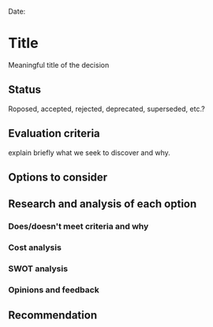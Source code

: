 Date:

# Title
Meaningful title of the decision  

## Status

Roposed, accepted, rejected, deprecated, superseded, etc.?

## Evaluation criteria
explain briefly what we seek to discover and why.

## Options to consider
 

## Research and analysis of each option
### Does/doesn't meet criteria and why
### Cost analysis
### SWOT analysis
### Opinions and feedback
## Recommendation



